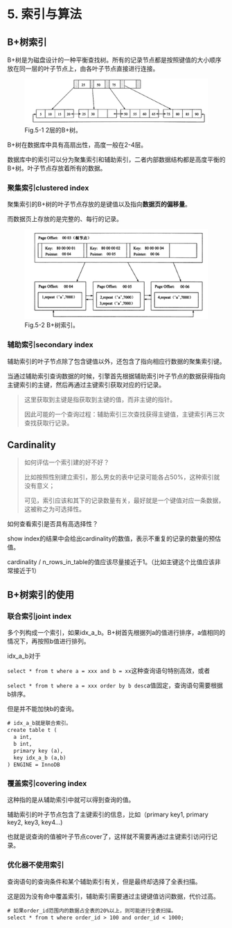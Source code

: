 # 5. 索引与算法

## B+树索引

B+树是为磁盘设计的一种平衡查找树。所有的记录节点都是按照键值的大小顺序放在同一层的叶子节点上，由各叶子节点直接进行连接。

<figure>
  <img src="mysql_innodb.assets/image-20210906163411709.png" alt="img" style="zoom: 50%;">
  <figcaption>Fig.5-1 2层的B+树。</figcaption>
</figure>



B+树在数据库中具有高扇出性，高度一般在2-4层。

数据库中的索引可以分为聚集索引和辅助索引，二者内部数据结构都是高度平衡的B+树。叶子节点存放着所有的数据。

### 聚集索引clustered index

聚集索引的B+树的叶子节点存放的是键值以及指向**数据页的偏移量**。

而数据页上存放的是完整的、每行的记录。

<figure>
  <img src="mysql_innodb.assets/image-20210906164656536.png" alt="img" style="zoom: 50%;">
  <figcaption>Fig.5-2 B+树索引。</figcaption>
</figure>

### 辅助索引secondary index

辅助索引的叶子节点除了包含键值以外，还包含了指向相应行数据的聚集索引键。

当通过辅助索引查询数据的时候，引擎首先根据辅助索引叶子节点的数据获得指向主键索引的主键，然后再通过主键索引获取对应的行记录。

> 这里获取到主键是指获取到主键的值，而非主键的指针。
>
> 因此可能的一个查询过程：辅助索引三次查找获得主键值，主键索引再三次查找获取行记录。

## Cardinality

> 如何评估一个索引建的好不好？
>
> 比如按照性别建立索引，那么男女的表中记录可能各占50%，这种索引就没有意义；
>
> 可见，索引应该和其下的记录数量有关，最好就是一个键值对应一条数据，这被称之为可选择性。

如何查看索引是否具有高选择性？

show index的结果中会给出cardinality的数值，表示不重复的记录的数量的预估值。

cardinality / n_rows_in_table的值应该尽量接近于1。（比如主键这个比值应该非常接近于1）

## B+树索引的使用

### 联合索引joint index

多个列构成一个索引，如果idx_a_b。B+树首先根据列a的值进行排序，a值相同的情况下，再按照b值进行排列。

idx_a_b对于

`select * from t where a = xxx and b = xx`这种查询语句特别高效，或者

`select * from t where a = xxx order by b desc`a值固定，查询语句需要根据b排序。

但是并不能加快b的查询。

```mysql
# idx_a_b就是联合索引。
create table t (
  a int,
  b int,
  primary key (a),
  key idx_a_b (a,b)
) ENGINE = InnoDB
```

### 覆盖索引covering index

这种指的是从辅助索引中就可以得到查询的值。

辅助索引的叶子节点包含了主键索引的信息，比如（primary key1, primary key2, key3, key4...)

也就是说查询的值被叶子节点cover了，这样就不需要再通过主键索引访问行记录。

### 优化器不使用索引

查询语句的查询条件和某个辅助索引有关，但是最终却选择了全表扫描。

这是因为没有命中覆盖索引，辅助索引需要通过主键键值访问数据，代价过高。

```mysql
# 如果order_id范围内的数据占全表的20%以上，则可能进行全表扫描。
select * from t where order_id > 100 and order_id < 1000;
```

